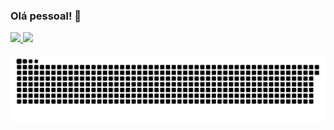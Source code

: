 ### Olá pessoal! 👋

<div>

 <a href="https://github.com/borgesw4">

<img height="180em" src="https://github-readme-stats.vercel.app/api?username=borgesw4&show_icons=true&theme=radical&include_all_commits=true&count_private=true"/>

<img height="180em" src="https://github-readme-stats.vercel.app/api/top-langs/?username=borgesw4&layout=compact&langs_count=7&theme=radical"/>

</a>

</div>

![Snake animation](https://github.com/borgesw4/borgesw4/blob/output/github-contribution-grid-snake.svg)
